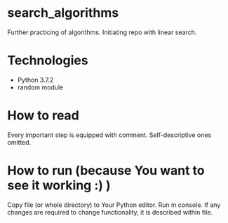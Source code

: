 # search_algorithms 
Further practicing of algorithms. Initiating repo with linear search. 
# Technologies 
* Python 3.7.2
* random module
# How to read 
Every important step is equipped with comment. Self-descriptive ones omitted. 
# How to run (because You want to see it working :) ) 
Copy file (or whole directory) to Your Python editor. Run in console. If any changes are required to change functionality, it is described within file. 
